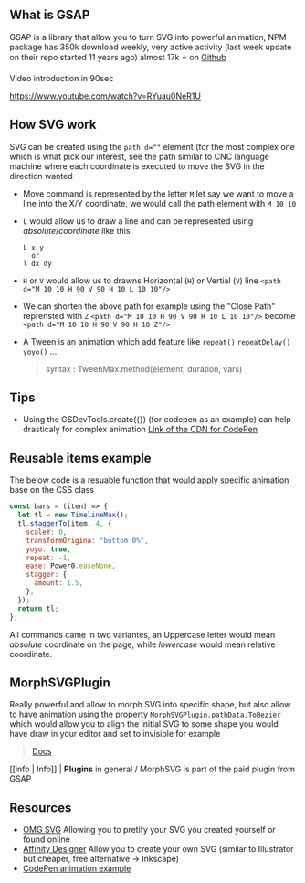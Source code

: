 ## What is GSAP

GSAP is a library that allow you to turn SVG into powerful animation, NPM package has 350k download weekly, very active activity (last week update on their repo started 11 years ago) almost 17k ⭐️ on [Github](https://github.com/greensock/GSAP)

Video introduction in 90sec

https://www.youtube.com/watch?v=RYuau0NeR1U

## How SVG work

SVG can be created using the `path d=""` element (for the most complex one which is what pick our interest, see the path similar to CNC language machine where each coordinate is executed to move the SVG in the direction wanted

- Move command is represented by the letter `M` let say we want to move a line into the X/Y coordinate, we would call the path element with `M 10 10`
- `L` would allow us to draw a line and can be represented using _absolute_/_coordinate_ like this
  ```
  L x y
    or
  l dx dy
  ```
- `H` or `V` would allow us to drawns Horizontal (`H`) or Vertial (`V`) line
  `<path d="M 10 10 H 90 V 90 H 10 L 10 10"/>`
- We can shorten the above path for example using the "Close Path" reprensted with `Z`
  `<path d="M 10 10 H 90 V 90 H 10 L 10 10"/>` become `<path d="M 10 10 H 90 V 90 H 10 Z"/>`

- A Tween is an animation which add feature like `repeat()` `repeatDelay()` `yoyo()` ...

  > syntax : TweenMax.method(element, duration, vars)

## Tips

- Using the GSDevTools.create({}) (for codepen as an example) can help drasticaly for complex animation [Link of the CDN for CodePen](https://s3-us-west-2.amazonaws.com/s.cdpn.io/16327/GSDevTools3.min.js)

## Reusable items example

The below code is a resuable function that would apply specific animation base on the CSS class

```js
const bars = (iten) => {
  let tl = new TimelineMax();
  tl.staggerTo(item, 4, {
    scaleY: 0,
    transformOrigina: "bottom 0%",
    yoyo: true,
    repeat: -1,
    ease: Power0.easeNone,
    stagger: {
      amount: 1.5,
    },
  });
  return tl;
};
```

All commands came in two variantes, an Uppercase letter would mean _absolute_ coordinate on the page, while _lowercase_ would mean relative coordinate.

## MorphSVGPlugin

Really powerful and allow to morph SVG into specific shape, but also allow to have animation using the property `MorphSVGPlugin.pathData.ToBezier` which would allow you to align the initial SVG to some shape you would have draw in your editor and set to invisible for example

> [Docs](https://greensock.com/docs/v3/Plugins/MorphSVGPlugin)

[[info | Info]]
| **Plugins** in general / MorphSVG is part of the paid plugin from GSAP

## Resources

- [OMG SVG](https://svgomg.net/) Allowing you to pretify your SVG you created yourself or found online
- [Affinity Designer](https://affinity.serif.com/en-us/) Allow you to create your own SVG (similar to Illustrator but cheaper, free alternative -> Inkscape)
- [CodePen animation example](https://codepen.io/nexty5870/pen/mdQBjdL)
